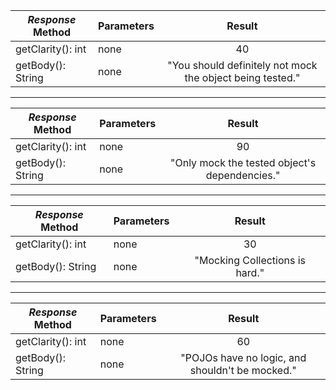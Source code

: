 
   | *Response* Method     | Parameters | Result|
   |------|--------|:--------------------:|
   | getClarity(): int   |  none  |  40   |
   | getBody(): String   |  none  |  "You should definitely not mock the object being tested." |

---

   | *Response* Method     | Parameters | Result|
   |------|--------|:--------------------:|
   | getClarity(): int   |  none  |  90   |
   | getBody(): String   |  none  |  "Only mock the tested object's dependencies."             |

---

   | *Response* Method     | Parameters | Result|
   |------|--------|:--------------------:|
   | getClarity(): int   |  none  |  30   |
   | getBody(): String   |  none  |  "Mocking Collections is hard."                            |

---

   | *Response* Method     | Parameters | Result|
   |------|--------|:--------------------:|
   | getClarity(): int   |  none  |  60   |
   | getBody(): String   |  none  |  "POJOs have no logic, and shouldn't be mocked."           |

